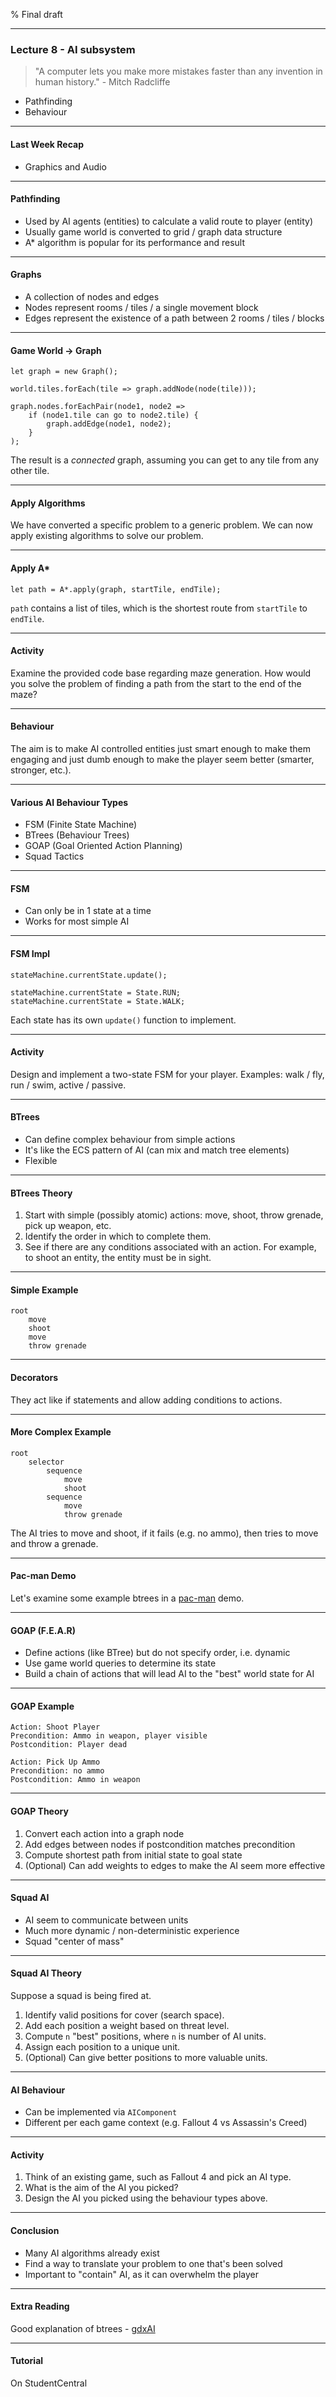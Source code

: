 % Final draft

---

### Lecture 8 - AI subsystem

> "A computer lets you make more mistakes faster than any invention in human history." - Mitch Radcliffe

- Pathfinding
- Behaviour

---

#### Last Week Recap

- Graphics and Audio

---

#### Pathfinding

- Used by AI agents (entities) to calculate a valid route to player (entity)
- Usually game world is converted to grid / graph data structure
- A* algorithm is popular for its performance and result

---

#### Graphs

- A collection of nodes and edges
- Nodes represent rooms / tiles / a single movement block
- Edges represent the existence of a path between 2 rooms / tiles / blocks

---

#### Game World -> Graph

```
let graph = new Graph();

world.tiles.forEach(tile => graph.addNode(node(tile)));

graph.nodes.forEachPair(node1, node2 => 
    if (node1.tile can go to node2.tile) {
        graph.addEdge(node1, node2);
    }
);
```

The result is a _connected_ graph, assuming you can get to any tile from any other tile.

---

#### Apply Algorithms

We have converted a specific problem to a generic problem.
We can now apply existing algorithms to solve our problem.

---

#### Apply A*

```
let path = A*.apply(graph, startTile, endTile);
```

`path` contains a list of tiles, which is the shortest route from `startTile` to `endTile`.

---

#### Activity

Examine the provided code base regarding maze generation. How would you solve the problem of finding a path from the start to the end of the maze?

---

#### Behaviour

The aim is to make AI controlled entities just smart enough to make them engaging and just dumb enough to make the player seem better (smarter, stronger, etc.).

---

#### Various AI Behaviour Types

- FSM (Finite State Machine)
- BTrees (Behaviour Trees)
- GOAP (Goal Oriented Action Planning)
- Squad Tactics

---

#### FSM

- Can only be in 1 state at a time
- Works for most simple AI

---

#### FSM Impl

```
stateMachine.currentState.update();

stateMachine.currentState = State.RUN;
stateMachine.currentState = State.WALK;
```

Each state has its own `update()` function to implement.

---

#### Activity

Design and implement a two-state FSM for your player. Examples: walk / fly, run / swim, active / passive.

---

#### BTrees

- Can define complex behaviour from simple actions
- It's like the ECS pattern of AI (can mix and match tree elements)
- Flexible

---

#### BTrees Theory

1. Start with simple (possibly atomic) actions: move, shoot, throw grenade, pick up weapon, etc.
2. Identify the order in which to complete them.
3. See if there are any conditions associated with an action. For example, to shoot an entity, the entity must be in sight.

---

#### Simple Example

```
root
    move
    shoot
    move
    throw grenade
```

---

#### Decorators

They act like if statements and allow adding conditions to actions.

---

#### More Complex Example

```
root
    selector
        sequence
            move
            shoot
        sequence
            move
            throw grenade
```

The AI tries to move and shoot, if it fails (e.g. no ammo), then tries to move and throw a grenade.

---

#### Pac-man Demo

Let's examine some example btrees in a [pac-man](https://github.com/AlmasB/FXGLGames) demo.

---

#### GOAP (F.E.A.R)

- Define actions (like BTree) but do not specify order, i.e. dynamic
- Use game world queries to determine its state
- Build a chain of actions that will lead AI to the "best" world state for AI

---

#### GOAP Example

```
Action: Shoot Player
Precondition: Ammo in weapon, player visible
Postcondition: Player dead

Action: Pick Up Ammo
Precondition: no ammo
Postcondition: Ammo in weapon

```

---

#### GOAP Theory

1. Convert each action into a graph node
2. Add edges between nodes if postcondition matches precondition
3. Compute shortest path from initial state to goal state
4. (Optional) Can add weights to edges to make the AI seem more effective

---

#### Squad AI

- AI seem to communicate between units
- Much more dynamic / non-deterministic experience
- Squad "center of mass" 

---

#### Squad AI Theory

Suppose a squad is being fired at.

1. Identify valid positions for cover (search space).
2. Add each position a weight based on threat level.
3. Compute `n` "best" positions, where `n` is number of AI units.
4. Assign each position to a unique unit.
5. (Optional) Can give better positions to more valuable units.

---

#### AI Behaviour

- Can be implemented via `AIComponent`
- Different per each game context (e.g. Fallout 4 vs Assassin's Creed)

---

#### Activity

1. Think of an existing game, such as Fallout 4 and pick an AI type.
2. What is the aim of the AI you picked?
3. Design the AI you picked using the behaviour types above.

---

#### Conclusion

- Many AI algorithms already exist
- Find a way to translate your problem to one that's been solved
- Important to "contain" AI, as it can overwhelm the player

---

#### Extra Reading

Good explanation of btrees - [gdxAI](https://github.com/libgdx/gdx-ai/wiki/Behavior-Trees)

---

#### Tutorial

On StudentCentral